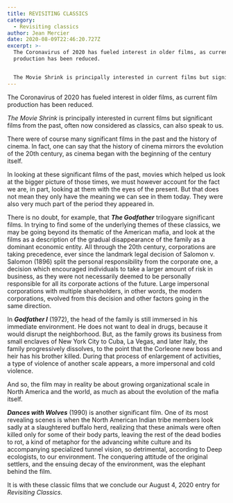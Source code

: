 ```yaml
---
title: REVISITING CLASSICS
category:
  - Revisiting classics
author: Jean Mercier
date: 2020-08-09T22:46:20.727Z
excerpt: >-
  The Coronavirus of 2020 has fueled interest in older films, as current film
  production has been reduced.


  The Movie Shrink is principally interested in current films but significant films from the past, often now considered as classics, can also speak to us.
---
```

The Coronavirus of 2020 has fueled interest in older films, as current film production has been reduced.

*The Movie Shrink* is principally interested in current films but significant films from the past, often now considered as classics, can also speak to us.

There were of course many significant films in the past and the history of cinema. In fact, one can say that the history of cinema mirrors the evolution of the 20th century, as cinema began with the beginning of the century itself.

In looking at these significant films of the past, movies which helped us look at the bigger picture of those times, we must however account for the fact we are, in part, looking at them with the eyes of the present. But that does not mean they only have the meaning we can see in them today. They were also very much part of the period they appeared in.

There is no doubt, for example, that ***The Godfather*** trilogyare significant films. In trying to find some of the underlying themes of these classics, we may be going beyond its thematic of the American mafia, and look at the films as a description of the gradual disappearance of the family as a dominant economic entity. All through the 20th century, corporations are taking precedence, ever since the landmark legal decision of Salomon v. Salomon (1896) split the personal responsibility from the corporate one, a decision which encouraged individuals to take a larger amount of risk in business, as they were not necessarily deemed to be personally responsible for all its corporate actions of the future. Large impersonal corporations with multiple shareholders, in other words, the modern corporations, evolved from this decision and other factors going in the same direction.

[](<>)In ***Godfather I*** (1972), the head of the family is still immersed in his immediate environment. He does not want to deal in drugs, because it would disrupt the neighborhood. But, as the family grows its business from small enclaves of New York City to Cuba, La Vegas, and later Italy, the family progressively dissolves, to the point that the Corleone new boss and heir has his brother killed. During that process of enlargement of activities, a type of violence of another scale appears, a more impersonal and cold violence.

And so, the film may in reality be about growing organizational scale in North America and the world, as much as about the evolution of the mafia itself.



***Dances with Wolves*** (1990) is another significant film. One of its most revealing scenes is when the North American Indian tribe members look sadly at a slaughtered buffalo herd, realizing that these animals were often killed only for some of their body parts, leaving the rest of the dead bodies to rot, a kind of metaphor for the advancing white culture and its accompanying specialized tunnel vision, so detrimental, according to Deep ecologists, to our environment. The conquering attitude of the original settlers, and the ensuing decay of the environment, was the elephant behind the film.



It is with these classic films that we conclude our August 4, 2020 entry for *Revisiting Classics.*